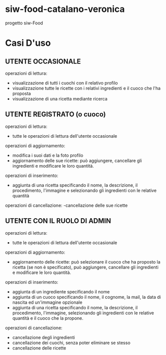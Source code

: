 # siw-food-catalano-veronica
progetto siw-Food

# Casi D'uso 

## UTENTE OCCASIONALE
operazioni di lettura:
- visualizzazione di tutti i cuochi con il relativo profilo
- visualizzazione tutte le ricette con i relativi ingredienti e il cuoco che l'ha proposta
- visualizzazione di una ricetta mediante ricerca


## UTENTE REGISTRATO (o cuoco)
operazioni di lettura:
- tutte le operazioni di lettura dell'utente occasionale

operazioni di aggiornamento:
- modifica i suoi dati e la foto profilo
- aggiornamento delle sue ricette: può aggiungere, cancellare gli ingredienti e modificare le loro quantità.


operazioni di inserimento:
- aggiunta di una ricetta specificando il nome, la descrizione, il procedimento, l'immagine e selezionando gli ingredienti con le relative quantità

operazioni di cancellazione:
-cancellazione delle sue ricette



## UTENTE CON IL RUOLO DI ADMIN
operazioni di lettura:
- tutte le operazioni di lettura dell'utente occasionale

operazioni di aggiornamento:
- aggiornamento delle ricette: può selezionare il cuoco che ha proposto la ricetta (se non è specificato), può aggiungere, cancellare gli ingredienti e modificare le loro quantità.

operazioni di inserimento:
- aggiunta di un ingrediente specificando il nome
- aggiunta di un cuoco specificando il nome, il cognome, la mail, la data di nascita ed un'immagine opzionale
- aggiunta di una ricetta specificando il nome, la descrizione, il procedimento, l'immagine, selezionando gli ingredienti con le relative quantità e il cuoco che la propone.

operazioni di cancellazione:
- cancellazione degli ingredienti
- cancellazione dei cuochi, senza poter eliminare se stesso
- cancellazione delle ricette
